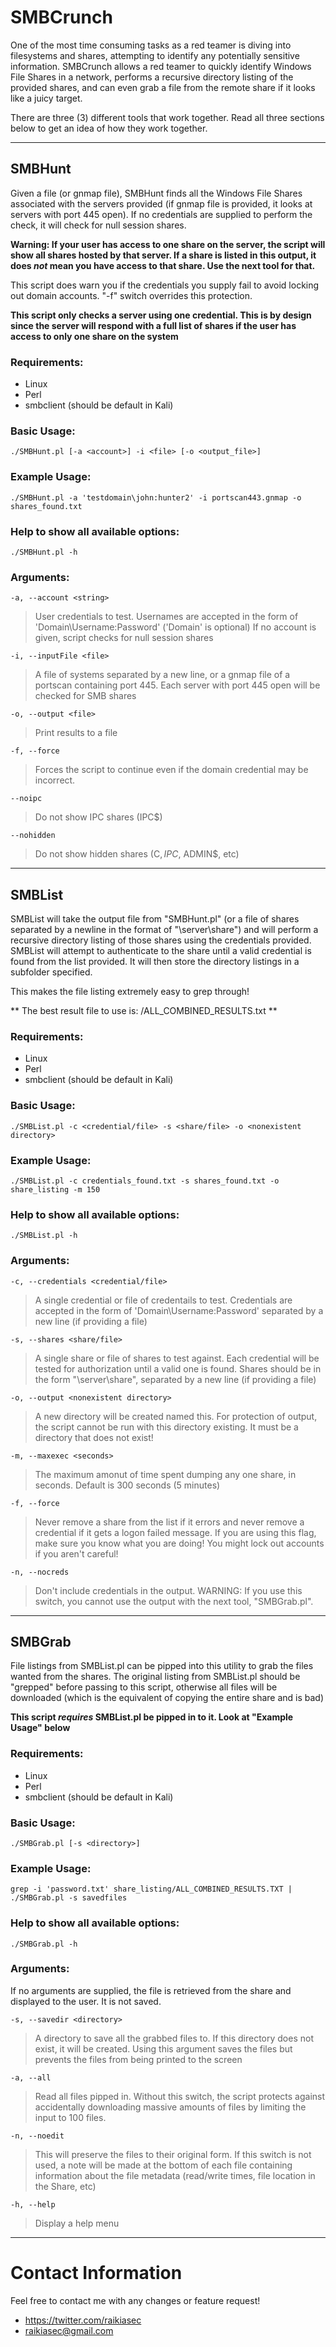 SMBCrunch
======

One of the most time consuming tasks as a red teamer is diving into filesystems
and shares, attempting to identify any potentially sensitive information.
SMBCrunch allows a red teamer to quickly identify Windows File Shares in a
network, performs a recursive directory listing of the provided shares, and can
even grab a file from the remote share if it looks like a juicy target.


There are three (3) different tools that work together.  Read all three sections
below to get an idea of how they work together.

---------------------------------

## SMBHunt

Given a file (or gnmap file), SMBHunt finds all the Windows File Shares
associated with the servers provided (if gnmap file is provided, it looks at
servers with port 445 open).  If no credentials are supplied to perform the
check, it will check for null session shares.

**Warning: If your user has access to one share on the server, the script will
show all shares hosted by that server. If a share is listed in this output, it
does _not_ mean you have access to that share.  Use the next tool for that.**

This script does warn you if the credentials you supply fail to avoid locking
out domain accounts.  "-f" switch overrides this protection.

**This script only checks a server using one credential.  This is by design
since the server will respond with a full list of shares if the user has access
to only one share on the system**

### Requirements:

* Linux
* Perl
* smbclient (should be default in Kali)

### Basic Usage:

    ./SMBHunt.pl [-a <account>] -i <file> [-o <output_file>]

### Example Usage:

    ./SMBHunt.pl -a 'testdomain\john:hunter2' -i portscan443.gnmap -o shares_found.txt

### Help to show all available options:

    ./SMBHunt.pl -h

### Arguments:

    -a, --account <string>

> User credentials to test. Usernames are accepted in the form of
'Domain\Username:Password' ('Domain\' is optional)
If no account is given, script checks for null session shares

    -i, --inputFile <file>

> A file of systems separated by a new line, or a gnmap file of a portscan
containing port 445.  Each server with port 445 open will be checked for SMB
shares

    -o, --output <file>
    
> Print results to a file

    -f, --force

> Forces the script to continue even if the domain credential may be
incorrect.

    --noipc

> Do not show IPC shares (IPC$)

    --nohidden

> Do not show hidden shares (C$, IPC$, ADMIN$, etc)


---------------------------------


## SMBList

SMBList will take the output file from "SMBHunt.pl" (or a file of shares
separated by a newline in the format of "\\server\share") and will perform a
recursive directory listing of those shares using the credentials provided.
SMBList will attempt to authenticate to the share until a valid credential is
found from the list provided.  It will then store the directory listings in a
subfolder specified.

This makes the file listing extremely easy to grep through!

** The best result file to use is:  <directory>/ALL_COMBINED_RESULTS.txt **

### Requirements:

* Linux
* Perl
* smbclient (should be default in Kali)

### Basic Usage:

    ./SMBList.pl -c <credential/file> -s <share/file> -o <nonexistent directory>

### Example Usage:

    ./SMBList.pl -c credentials_found.txt -s shares_found.txt -o share_listing -m 150

### Help to show all available options:

    ./SMBList.pl -h

### Arguments:

    -c, --credentials <credential/file>

> A single credential or file of credentails to test. Credentials are accepted
> in the form of 'Domain\Username:Password' separated by a new line (if
> providing a file)

    -s, --shares <share/file>

> A single share or file of shares to test against. Each credential will be
> tested for authorization until a valid one is found. Shares should be in the
> form "\\server\share", separated by a new line (if providing a file)

    -o, --output <nonexistent directory>

> A new directory will be created named this. For protection of output, the
> script cannot be run with this directory existing. It must be a directory that
> does not exist!


    -m, --maxexec <seconds>

> The maximum amonut of time spent dumping any one share, in seconds. Default is
> 300 seconds (5 minutes)

    -f, --force

> Never remove a share from the list if it errors and never remove a credential
> if it gets a logon failed message. If you are using this flag, make sure you
> know what you are doing!  You might lock out accounts if you aren't careful!

    -n, --nocreds

> Don't include credentials in the output.  WARNING: If you use this switch, you
> cannot use the output with the next tool, "SMBGrab.pl".


---------------------------------


## SMBGrab

File listings from SMBList.pl can be pipped into this utility to grab the files
wanted from the shares.  The original listing from SMBList.pl should be
"grepped" before passing to this script, otherwise all files will be downloaded
(which is the equivalent of copying the entire share and is bad)

**This script _requires_ SMBList.pl be pipped in to it.  Look at "Example Usage"
below**

### Requirements:

* Linux
* Perl
* smbclient (should be default in Kali)

### Basic Usage:

    ./SMBGrab.pl [-s <directory>]

### Example Usage:

    grep -i 'password.txt' share_listing/ALL_COMBINED_RESULTS.TXT | ./SMBGrab.pl -s savedfiles

### Help to show all available options:

    ./SMBGrab.pl -h

### Arguments:

If no arguments are supplied, the file is retrieved from the share and displayed
to the user.  It is not saved.

    -s, --savedir <directory>

> A directory to save all the grabbed files to. If this directory does not
> exist, it will be created.  Using this argument saves the files but prevents
> the files from being printed to the screen

    -a, --all

> Read all files pipped in.  Without this switch, the script protects against
> accidentally downloading massive amounts of files by limiting the input to 100
> files.

    -n, --noedit

> This will preserve the files to their original form. If this switch is not
> used, a note will be made at the bottom of each file containing information
> about the file metadata (read/write times, file location in the Share, etc)

    -h, --help

> Display a help menu


---------------------------------


# Contact Information

Feel free to contact me with any changes or feature request!
* https://twitter.com/raikiasec
* raikiasec@gmail.com



